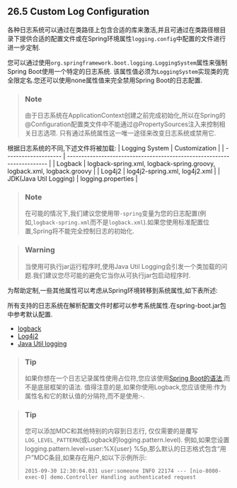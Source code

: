 ## 26.5 Custom Log Configuration
各种日志系统可以通过在类路径上包含合适的库来激活,并且可通过在类路径根目录下提供合适的配置文件或在Spring环境属性`logging.config`中配置的文件进行进一步定制.

您可以通过使用`org.springframework.boot.logging.LoggingSystem`属性来强制Spring Boot使用一个特定的日志系统.
该属性值必须为`LoggingSystem`实现类的完全限定名.您还可以使用none属性值来完全禁用Spring Boot的日志配置.

>### Note
>由于日志系统在ApplicationContext创建之前完成初始化,所以在Spring的@Configuration配置类文件中不能通过@PropertySources注入来控制相关日志选项.
>只有通过系统属性这一唯一途径来改变日志系统或禁用它.

根据日志系统的不同,下述文件将被加载:
| Logging System         | Customization                                                           |
| --------------------   | ----------------------------------------------------------------------- |
| Logback                | logback-spring.xml, logback-spring.groovy, logback.xml, logback.groovy  |
| Log4j2                 | log4j2-spring.xml, log4j2.xml                                           |
| JDK(Java Util Logging) | logging.properties                                                      |

>### Note
>在可能的情况下,我们建议您使用带`-spring`变量为您的日志配置(例如,`logback-spring.xml`而不是`logback.xml`).如果您使用标准配置位置,Spring将不能完全控制日志的初始化.

>### Warning
>当使用可执行jar运行程序时,使用Java Util Logging会引发一个类加载的问题.我们建议您尽可能的避免它当你从可执行jar包启动程序时.

为帮助定制,一些其他属性可以考虑从Spring环境转移到系统属性,如下表所述:


所有支持的日志系统在解析配置文件时都可以参考系统属性.在spring-boot.jar包中参考默认配置.
- [logback](https://github.com/spring-projects/spring-boot/tree/v2.0.2.RELEASE/spring-boot-project/spring-boot/src/main/resources/org/springframework/boot/logging/logback/defaults.xml)
- [Log4j2](https://github.com/spring-projects/spring-boot/tree/v2.0.2.RELEASE/spring-boot-project/spring-boot/src/main/resources/org/springframework/boot/logging/log4j2/log4j2.xml)
- [Java Util logging](https://github.com/spring-projects/spring-boot/tree/v2.0.2.RELEASE/spring-boot-project/spring-boot/src/main/resources/org/springframework/boot/logging/java/logging-file.properties)

>### Tip
>如果你想在一个日志记录属性使用占位符,您应该使用[Spring Boot的语法](../24.Externalized%20Configuration/24.5.Placeholders%20in%20Properties.md),而不是底层框架的语法.
>值得注意的是,如果你使用Logback,您应该使用:作为属性名和它的默认值的分隔符,而不是使用:-.

>### Tip  
>您可以添加MDC和其他特别的内容到日志行, 仅仅需要的是覆写`LOG_LEVEL_PATTERN`(或Logback的logging.pattern.level).
>例如,如果您设置logging.pattern.level=user:%X{user} %5p,那么默认的日志格式包含“用户”MDC条目,如果存在用户,如以下示例所示:  
>
>`2015-09-30 12:30:04.031 user:someone INFO 22174 --- [nio-8080-exec-0] demo.Controller Handling authenticated request`